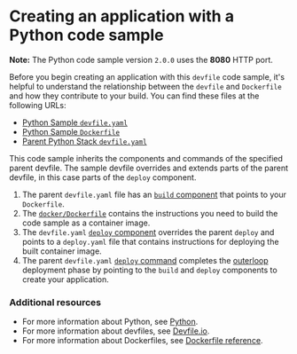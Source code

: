 # Creating an application with a Python code sample

**Note:** The Python code sample version `2.0.0` uses the **8080** HTTP port.

Before you begin creating an application with this `devfile` code sample, it's helpful to understand the relationship between the `devfile` and `Dockerfile` and how they contribute to your build. You can find these files at the following URLs:

- [Python Sample `devfile.yaml`](https://github.com/devfile-samples/devfile-sample-python-basic/blob/v2.0.0/devfile.yaml)
- [Python Sample `Dockerfile`](https://github.com/devfile-samples/devfile-sample-python-basic/blob/v2.0.0/docker/Dockerfile)
- [Parent Python Stack `devfile.yaml`](https://github.com/devfile/registry/blob/main/stacks/python/3.0.0/devfile.yaml)

This code sample inherits the components and commands of the specified parent devfile. The sample devfile overrides and extends parts of the parent devfile, in this case parts of the `deploy` component.

1. The parent `devfile.yaml` file has an [`build` component](https://github.com/devfile/registry/blob/main/stacks/python/3.0.0/devfile.yaml#L39-L45) that points to your `Dockerfile`.
2. The [`docker/Dockerfile`](https://github.com/devfile-samples/devfile-sample-python-basic/blob/v2.0.0/docker/Dockerfile) contains the instructions you need to build the code sample as a container image.
3. The `devfile.yaml` [`deploy` component](https://github.com/devfile-samples/devfile-sample-python-basic/blob/v2.0.0/devfile.yaml#L25-L37) overrides the parent `deploy` and points to a `deploy.yaml` file that contains instructions for deploying the built container image.
4. The parent `devfile.yaml` [`deploy` command](https://github.com/devfile/registry/blob/main/stacks/python/3.0.0/devfile.yaml#L82-L89) completes the [outerloop](https://devfile.io/docs/2.2.0/innerloop-vs-outerloop) deployment phase by pointing to the `build` and `deploy` components to create your application.

### Additional resources

- For more information about Python, see [Python](https://www.python.org/).
- For more information about devfiles, see [Devfile.io](https://devfile.io/).
- For more information about Dockerfiles, see [Dockerfile reference](https://docs.docker.com/engine/reference/builder/).
